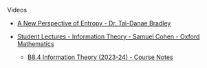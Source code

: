 Videos
* [A New Perspective of Entropy - Dr. Tai-Danae Bradley](https://youtu.be/8TtdmXkt5ZA?si=-nXkG8o-VsU9p_8V)
  
* [Student Lectures - Information Theory - Samuel Cohen - Oxford Mathematics](https://youtube.com/playlist?list=PL4d5ZtfQonW3iAhXvTYCnoGEeRhxhKHMc&si=OdCMxOyNvNd4c9Yp)
  
  * [B8.4 Information Theory (2023-24) - Course Notes](https://courses.maths.ox.ac.uk/course/view.php?id=4979) 
